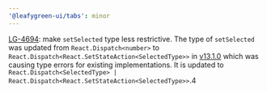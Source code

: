 ```yaml
---
'@leafygreen-ui/tabs': minor
---
```


[LG-4694](https://jira.mongodb.org/browse/LG-4696): make `setSelected` type less restrictive. The type of `setSelected` was updated from `React.Dispatch<number>` to `React.Dispatch<React.SetStateAction<SelectedType>>` in [v13.1.0](https://github.com/mongodb/leafygreen-ui/blob/main/packages/tabs/CHANGELOG.md#1310) which was causing type errors for existing implementations. It is updated to `React.Dispatch<SelectedType> | React.Dispatch<React.SetStateAction<SelectedType>>`.4
